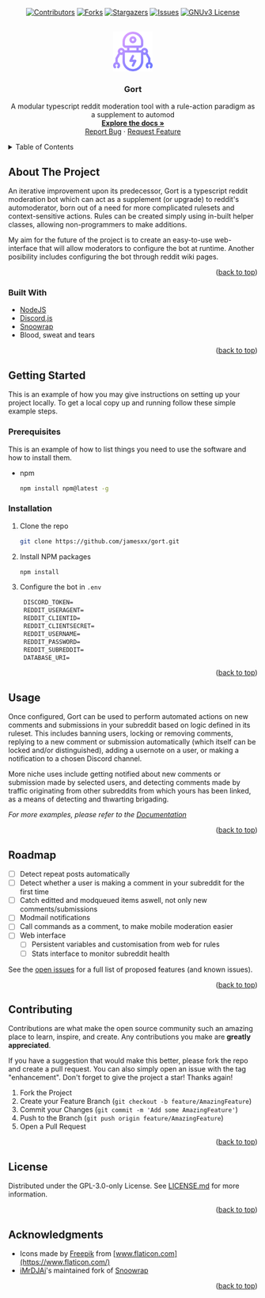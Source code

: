 <div id="top"></div>

<div align="center">

[![Contributors][contributors-shield]][contributors-url]
[![Forks][forks-shield]][forks-url]
[![Stargazers][stars-shield]][stars-url]
[![Issues][issues-shield]][issues-url]
[![GNUv3 License][license-shield]][license-url]

</div>

<!-- PROJECT LOGO -->
<br />
<div align="center">
  <a href="https://github.com/jamesxx/gort">
    <img src="images/gort_logo_128.png" alt="Logo" width="80" height="80">
  </a>

<h3 align="center">Gort</h3>

  <p align="center">
    A modular typescript reddit moderation tool with a rule-action paradigm as a supplement to automod
    <br />
    <a href="https://github.com/jamesxx/gort"><strong>Explore the docs »</strong></a>
    <br />
    <a href="https://github.com/jamesxx/gort/issues">Report Bug</a>
    ·
    <a href="https://github.com/jamesxx/gort/issues">Request Feature</a>
  </p>
</div>

<!-- TABLE OF CONTENTS -->
<details>
  <summary>Table of Contents</summary>
  <ol>
    <li>
      <a href="#about-the-project">About The Project</a>
      <ul>
        <li><a href="#built-with">Built With</a></li>
      </ul>
    </li>
    <li>
      <a href="#getting-started">Getting Started</a>
      <ul>
        <li><a href="#prerequisites">Prerequisites</a></li>
        <li><a href="#installation">Installation</a></li>
      </ul>
    </li>
    <li><a href="#usage">Usage</a></li>
    <li><a href="#roadmap">Roadmap</a></li>
    <li><a href="#contributing">Contributing</a></li>
    <li><a href="#license">License</a></li>
    <li><a href="#acknowledgments">Acknowledgments</a></li>
  </ol>
</details>

<!-- ABOUT THE PROJECT -->

## About The Project

An iterative improvement upon its predecessor, Gort is a typescript reddit moderation bot which can act as a supplement (or upgrade) to reddit's automoderator, born out of a need for more complicated rulesets and context-sensitive actions. Rules can be created simply using in-built helper classes, allowing non-programmers to make additions.

My aim for the future of the project is to create an easy-to-use web-interface that will allow moderators to configure the bot at runtime. Another posibility includes configuring the bot through reddit wiki pages.

<p align="right">(<a href="#top">back to top</a>)</p>

### Built With

-   [NodeJS](https://nodejs.org/)
-   [Discord.js](https://discord.js.org/)
-   [Snoowrap](https://github.com/not-an-aardvark/snoowrap)
-   Blood, sweat and tears

<p align="right">(<a href="#top">back to top</a>)</p>

<!-- GETTING STARTED -->

## Getting Started

This is an example of how you may give instructions on setting up your project locally.
To get a local copy up and running follow these simple example steps.

### Prerequisites

This is an example of how to list things you need to use the software and how to install them.

-   npm
    ```sh
    npm install npm@latest -g
    ```

### Installation

1. Clone the repo
    ```sh
    git clone https://github.com/jamesxx/gort.git
    ```
2. Install NPM packages
    ```sh
    npm install
    ```
3. Configure the bot in `.env`
    ```env
     DISCORD_TOKEN=
     REDDIT_USERAGENT=
     REDDIT_CLIENTID=
     REDDIT_CLIENTSECRET=
     REDDIT_USERNAME=
     REDDIT_PASSWORD=
     REDDIT_SUBREDDIT=
     DATABASE_URI=
    ```

<p align="right">(<a href="#top">back to top</a>)</p>

<!-- USAGE EXAMPLES -->

## Usage

Once configured, Gort can be used to perform automated actions on new comments and submissions in your subreddit based on logic defined in its ruleset. This includes banning users, locking or removing comments, replying to a new comment or submission automatically (which itself can be locked and/or distinguished), adding a usernote on a user, or making a notification to a chosen Discord channel.

More niche uses include getting notified about new comments or submission made by selected users, and detecting comments made by traffic originating from other subreddits from which yours has been linked, as a means of detecting and thwarting brigading.

_For more examples, please refer to the [Documentation](https://example.com)_

<p align="right">(<a href="#top">back to top</a>)</p>

<!-- ROADMAP -->

## Roadmap

- [ ] Detect repeat posts automatically
- [ ] Detect whether a user is making a comment in your subreddit for the first time
- [ ] Catch editted and modqueued items aswell, not only new comments/submissions
- [ ] Modmail notifications
- [ ] Call commands as a comment, to make mobile moderation easier
- [ ] Web interface
    - [ ] Persistent variables and customisation from web for rules
    - [ ] Stats interface to monitor subreddit health

See the [open issues](https://github.com/jamesxx/gort/issues) for a full list of proposed features (and known issues).

<p align="right">(<a href="#top">back to top</a>)</p>

<!-- CONTRIBUTING -->

## Contributing

Contributions are what make the open source community such an amazing place to learn, inspire, and create. Any contributions you make are **greatly appreciated**.

If you have a suggestion that would make this better, please fork the repo and create a pull request. You can also simply open an issue with the tag "enhancement".
Don't forget to give the project a star! Thanks again!

1. Fork the Project
2. Create your Feature Branch (`git checkout -b feature/AmazingFeature`)
3. Commit your Changes (`git commit -m 'Add some AmazingFeature'`)
4. Push to the Branch (`git push origin feature/AmazingFeature`)
5. Open a Pull Request

<p align="right">(<a href="#top">back to top</a>)</p>

<!-- LICENSE -->

## License

Distributed under the GPL-3.0-only License. See [LICENSE.md](https://github.com/jamesxx/gort/blob/master/LICENSE.md) for more information.

<p align="right">(<a href="#top">back to top</a>)</p>

<!-- ACKNOWLEDGMENTS -->

## Acknowledgments

-   Icons made by [Freepik](https://www.flaticon.com/authors/freepik) from [www.flaticon.com](https://www.flaticon.com/)
-   [iMrDJAi](https://github.com/iMrDJAi/)'s maintained fork of [Snoowrap](https://github.com/iMrDJAi/snoowrap)

<p align="right">(<a href="#top">back to top</a>)</p>

<!-- MARKDOWN LINKS & IMAGES -->
<!-- https://www.markdownguide.org/basic-syntax/#reference-style-links -->

[contributors-shield]: https://img.shields.io/github/contributors/jamesxx/gort.svg?style=for-the-badge
[contributors-url]: https://github.com/jamesxx/gort/graphs/contributors
[forks-shield]: https://img.shields.io/github/forks/jamesxx/gort.svg?style=for-the-badge
[forks-url]: https://github.com/jamesxx/gort/network/members
[stars-shield]: https://img.shields.io/github/stars/jamesxx/gort.svg?style=for-the-badge
[stars-url]: https://github.com/jamesxx/gort/stargazers
[issues-shield]: https://img.shields.io/github/issues/jamesxx/gort.svg?style=for-the-badge
[issues-url]: https://github.com/jamesxx/gort/issues
[license-shield]: https://img.shields.io/github/license/jamesxx/gort.svg?style=for-the-badge
[license-url]: https://github.com/jamesxx/gort/blob/master/LICENSE.md
